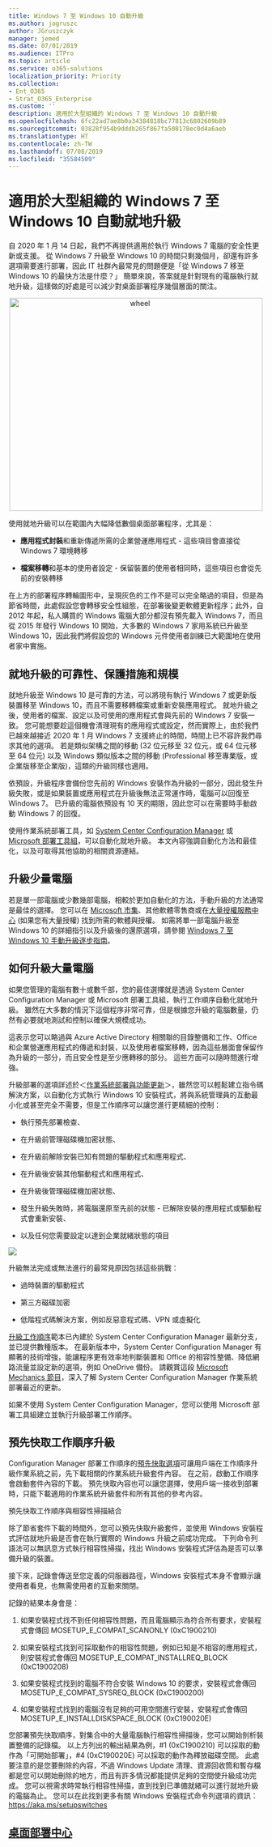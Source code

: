 ```yaml
---
title: Windows 7 至 Windows 10 自動升級
ms.author: jogruszc
author: JGruszczyk
manager: jemed
ms.date: 07/01/2019
ms.audience: ITPro
ms.topic: article
ms.service: o365-solutions
localization_priority: Priority
ms.collection:
- Ent_O365
- Strat_O365_Enterprise
ms.custom: ''
description: 適用於大型組織的 Windows 7 至 Windows 10 自動升級
ms.openlocfilehash: 6fc22ad7ae8b0a34384818bc77813c6802609b89
ms.sourcegitcommit: 03828f954b9dddb265f867fa508178ec0d4a6aeb
ms.translationtype: HT
ms.contentlocale: zh-TW
ms.lasthandoff: 07/08/2019
ms.locfileid: "35584509"
---
```

# <a name="windows-7-to-windows-10-automated-in-place-upgrades-for-large-organizations"></a>適用於大型組織的 Windows 7 至 Windows 10 自動就地升級

自 2020 年 1 月 14 日起，我們不再提供適用於執行 Windows 7 電腦的安全性更新或支援。 從 Windows 7 升級至 Windows 10 的時間只剩幾個月，卻還有許多選項需要進行部署，因此 IT 社群內最常見的問題便是「從 Windows 7 移至 Windows 10 的最快方法是什麼？」 簡單來說，答案就是針對現有的電腦執行就地升級，這樣做的好處是可以減少對桌面部署程序幾個層面的關注。

<center><img src="media/windows-7-to-windows-10-upgrade-automated-media/windows-7-to-windows-10-upgrade-automated-media-1.png" alt="wheel" height="421" width="500" /></center>

使用就地升級可以在範圍內大幅降低數個桌面部署程序，尤其是：

  - **應用程式封裝**和重新傳遞所需的企業營運應用程式 - 這些項目會直接從 Windows 7 環境轉移

  - **檔案移轉**和基本的使用者設定 - 保留裝置的使用者相同時，這些項目也會從先前的安裝轉移

在上方的部署程序轉輪圖形中，呈現灰色的工作不是可以完全略過的項目，但是為節省時間，此處假設您會轉移安全性組態，在部署後變更軟體更新程序；此外，自 2012 年起，私人購買的 Windows 電腦大部分都沒有預先載入 Windows 7，而且從 2015 年發行 Windows 10 開始，大多數的 Windows 7 家用系統已升級至 Windows 10，因此我們將假設您的 Windows 元件使用者訓練已大範圍地在使用者家中實施。

## <a name="in-place-upgrade-reliability-safeguards-and-scale"></a>就地升級的可靠性、保護措施和規模

就地升級至 Windows 10 是可靠的方法，可以將現有執行 Windows 7 或更新版裝置移至 Windows 10，而且不需要移轉檔案或重新安裝應用程式。 就地升級之後，使用者的檔案、設定以及可使用的應用程式會與先前的 Windows 7 安裝一致。 您可能想要趁這個機會清理現有的應用程式或設定，然而實際上，由於我們已越來越接近 2020 年 1 月 Windows 7 支援終止的時間，時間上已不容許我們尋求其他的選項。 若是類似架構之間的移動 (32 位元移至 32 位元，或 64 位元移至 64 位元) 以及 Windows 類似版本之間的移動 (Professional 移至專業版，或企業版移至企業版)，這類的升級同樣也適用。

依預設，升級程序會備份您先前的 Windows 安裝作為升級的一部分，因此發生升級失敗，或是如果裝置或應用程式在升級後無法正常運作時，電腦可以回復至 Windows 7。 已升級的電腦依預設有 10 天的期限，因此您可以在需要時手動啟動 Windows 7 的回復。

使用作業系統部署工具，如 [System Center Configuration Manager](https://docs.microsoft.com/zh-TW/sccm/osd/deploy-use/create-a-task-sequence-to-upgrade-an-operating-system) 或 [Microsoft 部署工具組](https://docs.microsoft.com/zh-TW/windows/deployment/upgrade/upgrade-to-windows-10-with-the-microsoft-deployment-toolkit)，可以自動化就地升級。 本文內容強調自動化方法和最佳化，以及可取得其他協助的相關資源連結。

## <a name="upgrading-a-small-number-of-computers"></a>升級少量電腦

若是單一部電腦或少數幾部電腦，相較於更加自動化的方法，手動升級的方法通常是最佳的選擇。 您可以在 [Microsoft 市集](http://go.microsoft.com/fwlink/p/?LinkId=808282)、其他軟體零售商或在[大量授權服務中心](https://www.microsoft.com/licensing/servicecenter/default.aspx) (如果您有大量授權) 找到所需的軟體與授權。 如需將單一部電腦升級至 Windows 10 的詳細指引以及升級後的還原選項，請參閱 [Windows 7 至 Windows 10 手動升級逐步指南](https://docs.microsoft.com/zh-TW/microsoft-365/enterprise/windows-7-to-windows-10-upgrade)。

## <a name="how-to-upgrade-many-computers"></a>如何升級大量電腦

如果您管理的電腦有數十或數千部，您的最佳選擇就是透過 System Center Configuration Manager 或 Microsoft 部署工具組，執行工作順序自動化就地升級。 雖然在大多數的情況下這個程序非常可靠，但是根據您升級的電腦數量，仍然有必要就地測試和控制以確保大規模成功。

這表示您可以略過與 Azure Active Directory 相關聯的目錄整備和工作、Office 和企業營運應用程式的傳遞和封裝，以及使用者檔案移轉，因為這些層面會保留作為升級的一部分，而且安全性是至少應轉移的部分。 這些方面可以隨時間進行增強。

升級部署的選項詳述於＜[作業系統部署與功能更新](http://www.aka.ms/mdd6)＞，雖然您可以輕鬆建立指令碼解決方案，以自動化方式執行 Windows 10 安裝程式，將與系統管理員的互動最小化或甚至完全不需要，但是工作順序可以讓您進行更精細的控制：

  - 執行預先部署檢查、

  - 在升級前管理磁碟機加密狀態、

  - 在升級前解除安裝已知有問題的驅動程式和應用程式、

  - 在升級後安裝其他驅動程式和應用程式、

  - 在升級後管理磁碟機加密狀態、

  - 發生升級失敗時，將電腦還原至先前的狀態 - 已解除安裝的應用程式或驅動程式會重新安裝、

  - 以及任何您需要設定以達到企業就緒狀態的項目

![](media/windows-7-to-windows-10-upgrade-automated-media/windows-7-to-windows-10-upgrade-automated-media-2.png)

升級無法完成或無法進行的最常見原因包括這些挑戰：

  - 過時裝置的驅動程式

  - 第三方<sup></sup>磁碟加密

  - 低階程式碼解決方案，例如反惡意程式碼、VPN 或虛擬化


  [升級工作順序](https://docs.microsoft.com/zh-TW/sccm/osd/deploy-use/create-a-task-sequence-to-upgrade-an-operating-system)範本已內建於 System Center Configuration Manager 最新分支，並已提供數種版本。 在最新版本中，System Center Configuration Manager 有顯著的技術增強，能讓程序更有效率地判斷裝置和 Office 的相容性整備、降低網路流量並設定新的選項，例如 OneDrive 備份。 請觀賞這段 [Microsoft Mechanics 節目](https://youtu.be/CYRnAmCD7ls)，深入了解 System Center Configuration Manager 作業系統部署最近的更新。

如果不使用 System Center Configuration Manager，您可以使用 Microsoft 部署工具組建立並執行升級部署工作順序。

## <a name="pre-cache-task-sequence-upgrades"></a>預先快取工作順序升級

Configuration Manager 部署工作順序的[預先快取選項](https://docs.microsoft.com/zh-TW/sccm/osd/deploy-use/create-a-task-sequence-to-upgrade-an-operating-system#configure-pre-cache-content)可讓用戶端在工作順序升級作業系統之前，先下載相關的作業系統升級套件內容。 在之前，啟動工作順序會啟動套件內容的下載。 預先快取內容也可以讓您選擇，使用戶端一接收到部署時，只能下載適用的作業系統升級套件和所有其他的參考內容。

預先快取工作順序與相容性掃描結合

除了節省套件下載的時間外，您可以預先快取升級套件，並使用 Windows 安裝程式評估就地升級是否會在執行實際的 Windows 升級之前成功完成。 下列命令列語法可以無訊息方式執行相容性掃描，找出 Windows 安裝程式評估為是否可以準備升級的裝置。

接下來，記錄會傳送至您定義的伺服器路徑，Windows 安裝程式本身不會顯示讓使用者看見，也無需使用者的互動來關閉。

記錄的結果本身會是：

1.  如果安裝程式找不到任何相容性問題，而且電腦顯示為符合所有要求，安裝程式會傳回 MOSETUP\_E\_COMPAT\_SCANONLY (0xC1900210)

2.  如果安裝程式找到可採取動作的相容性問題，例如已知是不相容的應用程式，則安裝程式會傳回 MOSETUP\_E\_COMPAT\_INSTALLREQ\_BLOCK (0xC1900208)

3.  如果安裝程式找到的電腦不符合安裝 Windows 10 的要求，安裝程式會傳回 MOSETUP\_E\_COMPAT\_SYSREQ\_BLOCK (0xC1900200)

4.  如果安裝程式找到的電腦沒有足夠的可用空間進行安裝，安裝程式會傳回 MOSETUP\_E\_INSTALLDISKSPACE\_BLOCK (0xC190020E)

您部署預先快取順序，對集合中的大量電腦執行相容性掃描後，您可以開始剖析裝置整備的記錄檔。 以上方列出的輸出結果為例，\#1 (0xC1900210) 可以採取的動作為「可開始部署」，\#4 (0xC190020E) 可以採取的動作為釋放磁碟空間。 此處要注意的是您要刪除的內容，不過 Windows Update 清理、資源回收筒和暫存檔都是您可以開始刪除的地方，而且有許多情況都能提供足夠的空間使升級成功完成。 您可以視需求時常執行相容性掃描，直到找到已準備就緒可以進行就地升級的電腦為止。 您可以在此找到更多有關 Windows 安裝程式命令列選項的資訊：<https://aka.ms/setupswitches>

## <a name="desktop-deployment-centerhttpsakamshowtoshift"></a>[桌面部署中心](https://aka.ms/howtoshift)
